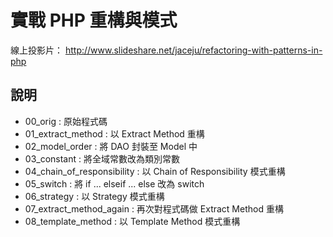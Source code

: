 實戰 PHP 重構與模式
================

線上投影片： http://www.slideshare.net/jaceju/refactoring-with-patterns-in-php

說明
------
* 00_orig : 原始程式碼
* 01_extract_method : 以 Extract Method 重構
* 02_model_order : 將 DAO 封裝至 Model 中
* 03_constant : 將全域常數改為類別常數
* 04_chain_of_responsibility : 以 Chain of Responsibility 模式重構
* 05_switch : 將 if ... elseif ... else 改為 switch
* 06_strategy : 以 Strategy 模式重構
* 07_extract_method_again : 再次對程式碼做 Extract Method 重構
* 08_template_method : 以 Template Method 模式重構